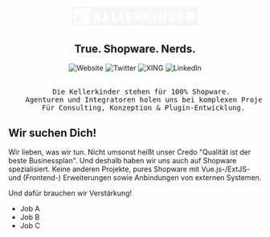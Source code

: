 <div align="center">
    <img src="../images/logo-light.png" width="50%">
</div>

## <div align="center">True. Shopware. Nerds.</center>

<div align="center">
    <img alt="Website" src="https://img.shields.io/badge/Website--F56600?style=for-the-badge"/> 
    <img alt="Twitter" src="https://img.shields.io/badge/Twitter--00ACEE?style=for-the-badge&logo=twitter&logoColor=fff"/> 
    <img alt="XING" src="https://img.shields.io/badge/XING--126567?style=for-the-badge&logo=xing&logoColor=fff"/> 
    <img alt="LinkedIn" src="https://img.shields.io/badge/LinkedIn--0e76a8?style=for-the-badge&logo=linkedin&logoColor=fff"/> 
</div>

<br/>

<pre align="center">
    Die Kellerkinder stehen für 100% Shopware. 
    Agenturen und Integratoren holen uns bei komplexen Projekten dazu.
    Für Consulting, Konzeption & Plugin-Entwicklung.
</pre>

## Wir suchen Dich!

Wir lieben, was wir tun.
Nicht umsonst heißt unser Credo "Qualität ist der beste Businessplan".
Und deshalb haben wir uns auch auf Shopware spezialisiert.
Keine anderen Projekte, pures Shopware mit Vue.js-/ExtJS- und (Frontend-) Erweiterungen sowie Anbindungen von externen
Systemen.

Und dafür brauchen wir Verstärkung!

* Job A
* Job B
* Job C
